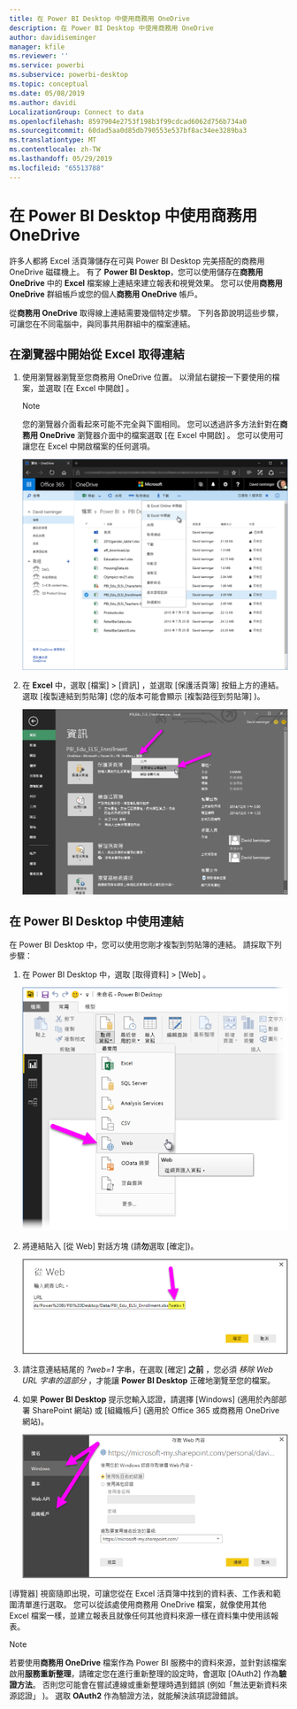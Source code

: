 ```yaml
---
title: 在 Power BI Desktop 中使用商務用 OneDrive
description: 在 Power BI Desktop 中使用商務用 OneDrive
author: davidiseminger
manager: kfile
ms.reviewer: ''
ms.service: powerbi
ms.subservice: powerbi-desktop
ms.topic: conceptual
ms.date: 05/08/2019
ms.author: davidi
LocalizationGroup: Connect to data
ms.openlocfilehash: 8597904e2753f198b3f99cdcad6062d756b734a0
ms.sourcegitcommit: 60dad5aa0d85db790553e537bf8ac34ee3289ba3
ms.translationtype: MT
ms.contentlocale: zh-TW
ms.lasthandoff: 05/29/2019
ms.locfileid: "65513788"
---
```

# <a name="use-onedrive-for-business-links-in-power-bi-desktop"></a>在 Power BI Desktop 中使用商務用 OneDrive
許多人都將 Excel 活頁簿儲存在可與 Power BI Desktop 完美搭配的商務用 OneDrive 磁碟機上。 有了 **Power BI Desktop**，您可以使用儲存在**商務用 OneDrive** 中的 **Excel** 檔案線上連結來建立報表和視覺效果。 您可以使用**商務用 OneDrive** 群組帳戶或您的個人**商務用 OneDrive** 帳戶。

從**商務用 OneDrive** 取得線上連結需要幾個特定步驟。 下列各節說明這些步驟，可讓您在不同電腦中，與同事共用群組中的檔案連結。

## <a name="get-a-link-from-excel-starting-in-the-browser"></a>在瀏覽器中開始從 Excel 取得連結
1. 使用瀏覽器瀏覽至您商務用 OneDrive 位置。 以滑鼠右鍵按一下要使用的檔案，並選取 [在 Excel 中開啟]  。
   
   > [!NOTE]
   > 您的瀏覽器介面看起來可能不完全與下圖相同。 您可以透過許多方法針對在**商務用 OneDrive** 瀏覽器介面中的檔案選取 [在 Excel 中開啟]  。 您可以使用可讓您在 Excel 中開啟檔案的任何選項。
   > 
   > 
   
   ![](media/desktop-use-onedrive-business-links/odb-links_02.png)
2. 在 **Excel** 中，選取 [檔案] > [資訊]  ，並選取 [保護活頁簿]  按鈕上方的連結。 選取 [複製連結到剪貼簿]  (您的版本可能會顯示 [複製路徑到剪貼簿]  )。
   
   ![](media/desktop-use-onedrive-business-links/odb-links_03.png)

## <a name="use-the-link-in-power-bi-desktop"></a>在 Power BI Desktop 中使用連結
在 Power BI Desktop 中，您可以使用您剛才複製到剪貼簿的連結。 請採取下列步驟：

1. 在 Power BI Desktop 中，選取 [取得資料] > [Web]  。
   
   ![](media/desktop-use-onedrive-business-links/odb-links_04.png)
2. 將連結貼入 [從 Web]  對話方塊 (請**勿**選取 [確定])。
   
    ![](media/desktop-use-onedrive-business-links/odb-links_05.png)
3. 請注意連結結尾的 *?web=1* 字串，在選取 [確定]  **之前** ，您必須 *移除 Web URL 字串的這部分* ，才能讓 **Power BI Desktop** 正確地瀏覽至您的檔案。
4. 如果 **Power BI Desktop** 提示您輸入認證，請選擇 \[Windows]  \(適用於內部部署 SharePoint 網站) 或 \[組織帳戶]  \(適用於 Office 365 或商務用 OneDrive 網站)。
   
   ![](media/desktop-use-onedrive-business-links/odb-links_06.png)

[導覽器]  視窗隨即出現，可讓您從在 Excel 活頁簿中找到的資料表、工作表和範圍清單進行選取。 您可以從該處使用商務用 OneDrive 檔案，就像使用其他 Excel 檔案一樣，並建立報表且就像任何其他資料來源一樣在資料集中使用該報表。

> [!NOTE]
> 若要使用**商務用 OneDrive** 檔案作為 Power BI 服務中的資料來源，並針對該檔案啟用**服務重新整理**，請確定您在進行重新整理的設定時，會選取 [OAuth2]  作為**驗證方法**。 否則您可能會在嘗試連線或重新整理時遇到錯誤 (例如「無法更新資料來源認證」  )。 選取 **OAuth2** 作為驗證方法，就能解決該項認證錯誤。
> 
> 

